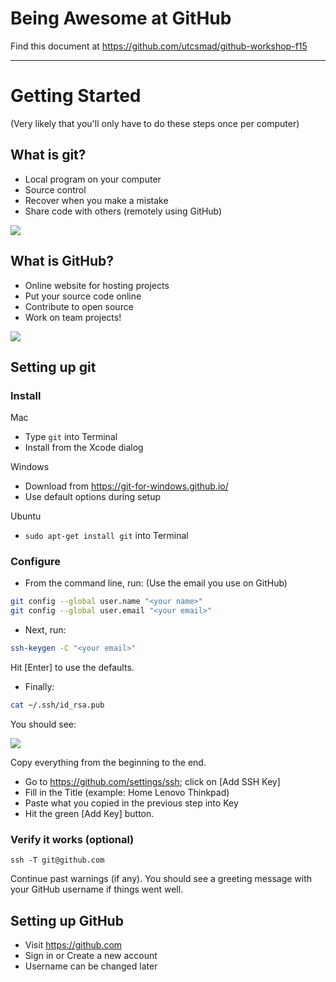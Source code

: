 # Being Awesome at GitHub

Find this document at https://github.com/utcsmad/github-workshop-f15

---

# Getting Started

(Very likely that you'll only have to do these steps once per computer)

## What is git?

* Local program on your computer
* Source control
* Recover when you make a mistake
* Share code with others (remotely using GitHub)

![](http://i.imgur.com/a0oAzuq.png)

## What is GitHub?

* Online website for hosting projects
* Put your source code online
* Contribute to open source
* Work on team projects!

![](http://i.imgur.com/p8LV8o1.png)

## Setting up git

### Install

Mac

* Type `git` into Terminal
* Install from the Xcode dialog

Windows

* Download from https://git-for-windows.github.io/
* Use default options during setup

Ubuntu

* `sudo apt-get install git` into Terminal

### Configure

* From the command line, run:
(Use the email you use on GitHub)

````bash
git config --global user.name "<your name>"
git config --global user.email "<your email>"
````

* Next, run:

````bash
ssh-keygen -C "<your email>"
````

Hit [Enter] to use the defaults. 

* Finally:

````bash
cat ~/.ssh/id_rsa.pub
````

You should see:

![](http://i.imgur.com/V7d07We.jpg)

Copy everything from the beginning to the end.

* Go to https://github.com/settings/ssh; click on [Add SSH Key]
* Fill in the Title (example: Home Lenovo Thinkpad)
* Paste what you copied in the previous step into  Key
* Hit the green [Add Key] button.

### Verify it works (optional)

````
ssh -T git@github.com
````

Continue past warnings (if any).
You should see a greeting message with your GitHub username if things went well.

## Setting up GitHub

* Visit https://github.com
* Sign in or Create a new account
* Username can be changed later

